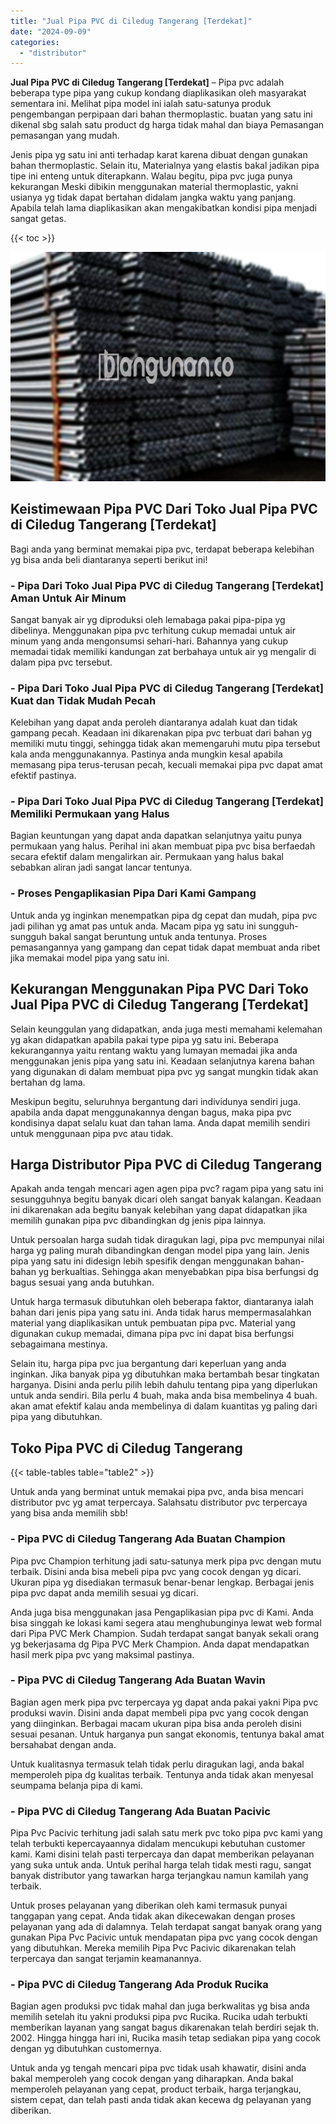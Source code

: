 ```yaml
---
title: "Jual Pipa PVC di Ciledug Tangerang [Terdekat]"
date: "2024-09-09"
categories: 
  - "distributor"
---
```


**Jual Pipa PVC di Ciledug Tangerang \[Terdekat\]** – Pipa pvc adalah beberapa type pipa yang cukup kondang diaplikasikan oleh masyarakat sementara ini. Melihat pipa model ini ialah satu-satunya produk pengembangan perpipaan dari bahan thermoplastic. buatan yang satu ini dikenal sbg salah satu product dg harga tidak mahal dan biaya Pemasangan pemasangan yang mudah.

Jenis pipa yg satu ini anti terhadap karat karena dibuat dengan gunakan bahan thermoplastic. Selain itu, Materialnya yang elastis bakal jadikan pipa tipe ini enteng untuk diterapkann. Walau begitu, pipa pvc juga punya kekurangan Meski dibikin menggunakan material thermoplastic, yakni usianya yg tidak dapat bertahan didalam jangka waktu yang panjang. Apabila telah lama diaplikasikan akan mengakibatkan kondisi pipa menjadi sangat getas.

{{< toc >}}

![Jual Pipa PVC di Ciledug Tangerang [Terdekat]](/images/jaul-pipa-pvc-46.png)

## Keistimewaan Pipa PVC Dari Toko Jual Pipa PVC di Ciledug Tangerang \[Terdekat\]

Bagi anda yang berminat memakai pipa pvc, terdapat beberapa kelebihan yg bisa anda beli diantaranya seperti berikut ini!

### \- Pipa Dari Toko Jual Pipa PVC di Ciledug Tangerang \[Terdekat\] Aman Untuk Air Minum

Sangat banyak air yg diproduksi oleh lemabaga pakai pipa-pipa yg dibelinya. Menggunakan pipa pvc terhitung cukup memadai untuk air minum yang anda mengonsumsi sehari-hari. Bahannya yang cukup memadai tidak memiliki kandungan zat berbahaya untuk air yg mengalir di dalam pipa pvc tersebut.

### \- Pipa Dari Toko Jual Pipa PVC di Ciledug Tangerang \[Terdekat\] Kuat dan Tidak Mudah Pecah

Kelebihan yang dapat anda peroleh diantaranya adalah kuat dan tidak gampang pecah. Keadaan ini dikarenakan pipa pvc terbuat dari bahan yg memiliki mutu tinggi, sehingga tidak akan memengaruhi mutu pipa tersebut kala anda menggunakannya. Pastinya anda mungkin kesal apabila memasang pipa terus-terusan pecah, kecuali memakai pipa pvc dapat amat efektif pastinya.

### \- Pipa Dari Toko Jual Pipa PVC di Ciledug Tangerang \[Terdekat\] Memiliki Permukaan yang Halus

Bagian keuntungan yang dapat anda dapatkan selanjutnya yaitu punya permukaan yang halus. Perihal ini akan membuat pipa pvc bisa berfaedah secara efektif dalam mengalirkan air. Permukaan yang halus bakal sebabkan aliran jadi sangat lancar tentunya.

### \- Proses Pengaplikasian Pipa Dari Kami Gampang

Untuk anda yg inginkan menempatkan pipa dg cepat dan mudah, pipa pvc jadi pilihan yg amat pas untuk anda. Macam pipa yg satu ini sungguh-sungguh bakal sangat beruntung untuk anda tentunya. Proses pemasangannya yang gampang dan cepat tidak dapat membuat anda ribet jika memakai model pipa yang satu ini.

## Kekurangan Menggunakan Pipa PVC Dari Toko Jual Pipa PVC di Ciledug Tangerang \[Terdekat\]

Selain keunggulan yang didapatkan, anda juga mesti memahami kelemahan yg akan didapatkan apabila pakai type pipa yg satu ini. Beberapa kekurangannya yaitu rentang waktu yang lumayan memadai jika anda menggunakan jenis pipa yang satu ini. Keadaan selanjutnya karena bahan yang digunakan di dalam membuat pipa pvc yg sangat mungkin tidak akan bertahan dg lama.

Meskipun begitu, seluruhnya bergantung dari individunya sendiri juga. apabila anda dapat menggunakannya dengan bagus, maka pipa pvc kondisinya dapat selalu kuat dan tahan lama. Anda dapat memilih sendiri untuk menggunaan pipa pvc atau tidak.

## Harga Distributor Pipa PVC di Ciledug Tangerang

Apakah anda tengah mencari agen agen pipa pvc? ragam pipa yang satu ini sesungguhnya begitu banyak dicari oleh sangat banyak kalangan. Keadaan ini dikarenakan ada begitu banyak kelebihan yang dapat didapatkan jika memilih gunakan pipa pvc dibandingkan dg jenis pipa lainnya.

Untuk persoalan harga sudah tidak diragukan lagi, pipa pvc mempunyai nilai harga yg paling murah dibandingkan dengan model pipa yang lain. Jenis pipa yang satu ini didesign lebih spesifik dengan menggunakan bahan-bahan yg berkualtias. Sehingga akan menyebabkan pipa bisa berfungsi dg bagus sesuai yang anda butuhkan.

Untuk harga termasuk dibutuhkan oleh beberapa faktor, diantaranya ialah bahan dari jenis pipa yang satu ini. Anda tidak harus mempermasalahkan material yang diaplikasikan untuk pembuatan pipa pvc. Material yang digunakan cukup memadai, dimana pipa pvc ini dapat bisa berfungsi sebagaimana mestinya.

Selain itu, harga pipa pvc jua bergantung dari keperluan yang anda inginkan. Jika banyak pipa yg dibutuhkan maka bertambah besar tingkatan harganya. Disini anda perlu pilih lebih dahulu tentang pipa yang diperlukan untuk anda sendiri. Bila perlu 4 buah, maka anda bisa membelinya 4 buah. akan amat efektif kalau anda membelinya di dalam kuantitas yg paling dari pipa yang dibutuhkan.

## Toko Pipa PVC di Ciledug Tangerang

{{< table-tables table="table2" >}}

Untuk anda yang berminat untuk memakai pipa pvc, anda bisa mencari distributor pvc yg amat terpercaya. Salahsatu distributor pvc terpercaya yang bisa anda memilih sbb!

### \- Pipa PVC di Ciledug Tangerang Ada Buatan Champion

Pipa pvc Champion terhitung jadi satu-satunya merk pipa pvc dengan mutu terbaik. Disini anda bisa mebeli pipa pvc yang cocok dengan yg dicari. Ukuran pipa yg disediakan termasuk benar-benar lengkap. Berbagai jenis pipa pvc dapat anda memilih sesuai yg dicari.

Anda juga bisa menggunakan jasa Pengaplikasian pipa pvc di Kami. Anda bisa singgah ke lokasi kami segera atau menghubunginya lewat web formal dari Pipa PVC Merk Champion. Sudah terdapat sangat banyak sekali orang yg bekerjasama dg Pipa PVC Merk Champion. Anda dapat mendapatkan hasil merk pipa pvc yang maksimal pastinya.

### \- Pipa PVC di Ciledug Tangerang Ada Buatan Wavin

Bagian agen merk pipa pvc terpercaya yg dapat anda pakai yakni Pipa pvc produksi wavin. Disini anda dapat membeli pipa pvc yang cocok dengan yang diinginkan. Berbagai macam ukuran pipa bisa anda peroleh disini sesuai pesanan. Untuk harganya pun sangat ekonomis, tentunya bakal amat bersahabat dengan anda.

Untuk kualitasnya termasuk telah tidak perlu diragukan lagi, anda bakal memperoleh pipa dg kualitas terbaik. Tentunya anda tidak akan menyesal seumpama belanja pipa di kami.

### \- Pipa PVC di Ciledug Tangerang Ada Buatan Pacivic

Pipa Pvc Pacivic terhitung jadi salah satu merk pvc toko pipa pvc kami yang telah terbukti kepercayaannya didalam mencukupi kebutuhan customer kami. Kami disini telah pasti terpercaya dan dapat memberikan pelayanan yang suka untuk anda. Untuk perihal harga telah tidak mesti ragu, sangat banyak distributor yang tawarkan harga terjangkau namun kamilah yang terbaik.

Untuk proses pelayanan yang diberikan oleh kami termasuk punyai tanggapan yang cepat. Anda tidak akan dikecewakan dengan proses pelayanan yang ada di dalamnya. Telah terdapat sangat banyak orang yang gunakan Pipa Pvc Pacivic untuk mendapatan pipa pvc yang cocok dengan yang dibutuhkan. Mereka memilih Pipa Pvc Pacivic dikarenakan telah terpercaya dan sangat terjamin keamanannya.

### \- Pipa PVC di Ciledug Tangerang Ada Produk Rucika

Bagian agen produksi pvc tidak mahal dan juga berkwalitas yg bisa anda memilih setelah itu yakni produksi pipa pvc Rucika. Rucika udah terbukti memberikan layanan yang sangat bagus dikarenakan telah berdiri sejak th. 2002. Hingga hingga hari ini, Rucika masih tetap sediakan pipa yang cocok dengan yg dibutuhkan customernya.

Untuk anda yg tengah mencari pipa pvc tidak usah khawatir, disini anda bakal memperoleh yang cocok dengan yang diharapkan. Anda bakal memperoleh pelayanan yang cepat, product terbaik, harga terjangkau, sistem cepat, dan telah pasti anda tidak akan kecewa dg pelayanan yang diberikan.
